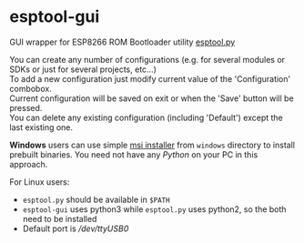 # esptool-gui
GUI wrapper for ESP8266 ROM Bootloader utility [esptool.py](https://github.com/themadinventor/esptool)

You can create any number of configurations (e.g. for several modules or SDKs or just
for several projects, etc...)<br>
To add a new configuration just modify current value of the 'Configuration' combobox.<br>
Current configuration will be saved on exit or when the 'Save' button will be pressed.<br>
You can delete any existing configuration (including 'Default') except the last existing one.

**Windows** users can use simple [msi installer](https://github.com/remico/esptool-gui/raw/master/windows/esptool-gui-0.1.0-win32.msi)
from `windows` directory to install prebuilt binaries.
You need not have any *Python* on your PC in this approach.

For Linux users:
* `esptool.py` should be available in `$PATH`
* `esptool-gui` uses python3 while `esptool.py` uses python2, so the both need to be installed
* Default port is */dev/ttyUSB0*
